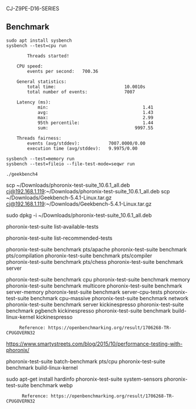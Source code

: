 
CJ-Z9PE-D16-SERIES

## Benchmark

    sudo apt install sysbench
    sysbench --test=cpu run

            Threads started!

        CPU speed:
            events per second:   700.36

        General statistics:
            total time:                          10.0010s
            total number of events:              7007

        Latency (ms):
                min:                                    1.41
                avg:                                    1.43
                max:                                    2.99
                95th percentile:                        1.44
                sum:                                 9997.55

        Threads fairness:
            events (avg/stddev):           7007.0000/0.00
            execution time (avg/stddev):   9.9975/0.00

    sysbench --test=memory run
    sysbench --test=fileio --file-test-mode=seqwr run

    ./geekbench4

scp ~/Downloads/phoronix-test-suite_10.6.1_all.deb cj@192.168.1.119:~/Downloads/phoronix-test-suite_10.6.1_all.deb
scp ~/Downloads/Geekbench-5.4.1-Linux.tar.gz cj@192.168.1.119:~/Downloads/Geekbench-5.4.1-Linux.tar.gz

sudo dpkg -i ~/Downloads/phoronix-test-suite_10.6.1_all.deb

phoronix-test-suite list-available-tests

phoronix-test-suite list-recommended-tests

phoronix-test-suite benchmark pts/apache
phoronix-test-suite benchmark pts/compilation
phoronix-test-suite benchmark pts/compiler  
 phoronix-test-suite benchmark pts/chess
phoronix-test-suite benchmark server

phoronix-test-suite benchmark cpu
phoronix-test-suite benchmark memory
phoronix-test-suite benchmark multicore
phoronix-test-suite benchmark server-memory
phoronix-test-suite benchmark server-cpu-tests
phoronix-test-suite benchmark cpu-massive
phoronix-test-suite benchmark network
phoronix-test-suite benchmark server kickinespresso
phoronix-test-suite benchmark pgbench kickinespresso
phoronix-test-suite benchmark build-linux-kernel kickinespresso

         Reference: https://openbenchmarking.org/result/1706268-TR-CPUGOVERN32

https://www.smartystreets.com/blog/2015/10/performance-testing-with-phoronix/

phoronix-test-suite batch-benchmark pts/cpu
phoronix-test-suite benchmark build-linux-kernel

sudo apt-get install hardinfo
phoronix-test-suite system-sensors
phoronix-test-suite benchmark webp

          Reference: https://openbenchmarking.org/result/1706268-TR-CPUGOVERN32
